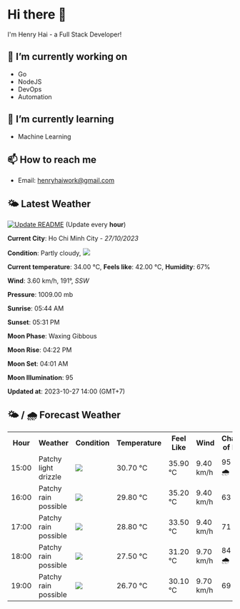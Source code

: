 # Hi there 👋

I'm Henry Hai - a Full Stack Developer!

## 🔭 I’m currently working on

- Go
- NodeJS
- DevOps
- Automation

## 🌱 I’m currently learning

- Machine Learning

## 📫 How to reach me

- Email: <henryhaiwork@gmail.com>

## 🌤️ Latest Weather
[![Update README](https://github.com/henry0hai/henry0hai/actions/workflows/udpateReadme.yml/badge.svg)](https://github.com/henry0hai/henry0hai/actions/workflows/udpateReadme.yml)
(Update every **hour**)
<!-- CURRENT_WEATHER:START -->
**Current City**: Ho Chi Minh City - *27/10/2023*

**Condition**: Partly cloudy, <img src="https://cdn.weatherapi.com/weather/64x64/day/116.png"/>

**Current temperature**: 34.00 °C, **Feels like**: 42.00 °C, **Humidity**: 67%

**Wind**: 3.60 km/h, 191°, *SSW*

**Pressure**: 1009.00 mb

**Sunrise**: 05:44 AM

**Sunset**: 05:31 PM

**Moon Phase**: Waxing Gibbous

**Moon Rise**: 04:22 PM

**Moon Set**: 04:01 AM

**Moon Illumination**: 95

**Updated at**: 2023-10-27 14:00 (GMT+7)<!-- CURRENT_WEATHER:END -->

## 🌤️ / 🌧️ Forecast Weather
<!-- FORECAST_WEATHER:START -->
<table>
		<tr>
			<th>Hour</th>
			<th>Weather</th>
			<th>Condition</th>
			<th>Temperature</th>
			<th>Feel Like</th>
			<th>Wind</th>
			<th>Chance of Rain</th>
		</tr>
				<tr>
					<td>15:00</td>
					<td>Patchy light drizzle</td>
					<td><img src='https://cdn.weatherapi.com/weather/64x64/day/263.png'/></td>
					<td>30.70 °C</td>
					<td>35.90 °C</td>
					<td>9.40 km/h</td>
					<td>95 % 🌧️</td>
				</tr>
				<tr>
					<td>16:00</td>
					<td>Patchy rain possible</td>
					<td><img src='https://cdn.weatherapi.com/weather/64x64/day/176.png'/></td>
					<td>29.80 °C</td>
					<td>35.20 °C</td>
					<td>9.40 km/h</td>
					<td>63 %</td>
				</tr>
				<tr>
					<td>17:00</td>
					<td>Patchy rain possible</td>
					<td><img src='https://cdn.weatherapi.com/weather/64x64/day/176.png'/></td>
					<td>28.80 °C</td>
					<td>33.50 °C</td>
					<td>9.40 km/h</td>
					<td>71 %</td>
				</tr>
				<tr>
					<td>18:00</td>
					<td>Patchy rain possible</td>
					<td><img src='https://cdn.weatherapi.com/weather/64x64/night/176.png'/></td>
					<td>27.50 °C</td>
					<td>31.20 °C</td>
					<td>9.70 km/h</td>
					<td>84 % 🌧️</td>
				</tr>
				<tr>
					<td>19:00</td>
					<td>Patchy rain possible</td>
					<td><img src='https://cdn.weatherapi.com/weather/64x64/night/176.png'/></td>
					<td>26.70 °C</td>
					<td>30.10 °C</td>
					<td>9.70 km/h</td>
					<td>69 %</td>
				</tr>
</table>
<!-- FORECAST_WEATHER:END -->
